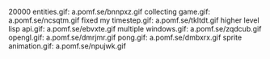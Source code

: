 20000 entities.gif: a.pomf.se/bnnpxz.gif
collecting game.gif: a.pomf.se/ncsqtm.gif
fixed my timestep.gif: a.pomf.se/tkltdt.gif
higher level lisp api.gif: a.pomf.se/ebvxte.gif
multiple windows.gif: a.pomf.se/zqdcub.gif
opengl.gif: a.pomf.se/dmrjmr.gif
pong.gif: a.pomf.se/dmbxrx.gif
sprite animation.gif: a.pomf.se/npujwk.gif